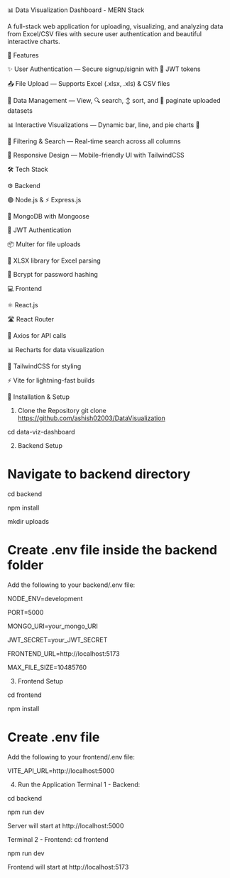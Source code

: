 📊 Data Visualization Dashboard - MERN Stack

A full-stack web application for uploading, visualizing, and analyzing data from Excel/CSV files with secure user authentication and beautiful interactive charts.

🚀 Features

✨ User Authentication — Secure signup/signin with 🔐 JWT tokens

📤 File Upload — Supports Excel (.xlsx, .xls) & CSV files

📁 Data Management — View, 🔍 search, ↕️ sort, and 📑 paginate uploaded datasets

📊 Interactive Visualizations — Dynamic bar, line, and pie charts 🥧

🔎 Filtering & Search — Real-time search across all columns

📱 Responsive Design — Mobile-friendly UI with TailwindCSS

🛠️ Tech Stack

⚙️ Backend

🟢 Node.js & ⚡ Express.js

🍃 MongoDB with Mongoose

🔐 JWT Authentication

📦 Multer for file uploads

📘 XLSX library for Excel parsing

🧂 Bcrypt for password hashing

💻 Frontend

⚛️ React.js 

🛣️ React Router 

🔗 Axios for API calls

📊 Recharts for data visualization

🎨 TailwindCSS for styling

⚡ Vite for lightning-fast builds

🔧 Installation & Setup

1. Clone the Repository
git clone https://github.com/ashish02003/DataVisualization

 cd data-viz-dashboard

2. Backend Setup
   
# Navigate to backend directory
  
cd backend

npm install

mkdir uploads

# Create .env file inside the backend folder

Add the following to your backend/.env file:

NODE_ENV=development

PORT=5000

MONGO_URI=your_mongo_URI

JWT_SECRET=your_JWT_SECRET

FRONTEND_URL=http://localhost:5173

MAX_FILE_SIZE=10485760

3. Frontend Setup
   
cd frontend

npm install
# Create .env file
Add the following to your frontend/.env file:

VITE_API_URL=http://localhost:5000

4. Run the Application
Terminal 1 - Backend:

cd backend

npm run dev

Server will start at http://localhost:5000

Terminal 2 - Frontend:
cd frontend

npm run dev

Frontend will start at http://localhost:5173
